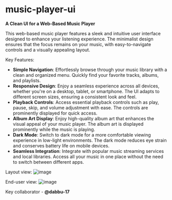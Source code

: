 # music-player-ui
**A Clean UI for a Web-Based Music Player**

This web-based music player features a sleek and intuitive user interface designed to enhance your listening experience. The minimalist design ensures that the focus remains on your music, with easy-to-navigate controls and a visually appealing layout.

Key Features:
- **Simple Navigation**: Effortlessly browse through your music library with a clean and organized menu. Quickly find your favorite tracks, albums, and playlists.
- **Responsive Design**: Enjoy a seamless experience across all devices, whether you're on a desktop, tablet, or smartphone. The UI adapts to different screen sizes, ensuring a consistent look and feel.
- **Playback Controls**: Access essential playback controls such as play, pause, skip, and volume adjustment with ease. The controls are prominently displayed for quick access.
- **Album Art Display**: Enjoy high-quality album art that enhances the visual appeal of your music player. The album art is displayed prominently while the music is playing.
- **Dark Mode**: Switch to dark mode for a more comfortable viewing experience in low-light environments. The dark mode reduces eye strain and conserves battery life on mobile devices.
- **Seamless Integration**: Integrate with popular music streaming services and local libraries. Access all your music in one place without the need to switch between different apps.

Layout view:
![image](https://github.com/user-attachments/assets/43a1552f-4d40-47ad-a894-dc30ccbeea95)

End-user view:
![image](https://github.com/user-attachments/assets/1298cada-e650-49c6-b1c5-2357cd5160bd)


Key collaborator - **@dabbu-17**
